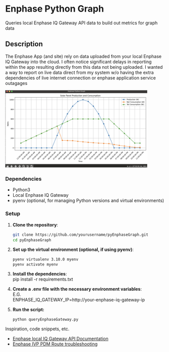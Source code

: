 # Enphase Python Graph

Queries local Enphase IQ Gateway API data to build out metrics for graph data

## Description

The Enphase App (and site) rely on data uploaded from your local Enphase IQ Gateway into the cloud. I often notice significant delays in reporting within the app resulting directly from this data not being uploaded. I wanted a way to report on live data direct from my system w/o having the extra dependencies of live internet connection or enphase application service outagages

<img src="assets/images/enphasePyApp.png" width="450" />

### Dependencies

-   Python3
-   Local Enphase IQ Gateway
-   pyenv (optional, for managing Python versions and virtual environments)

### Setup

1. **Clone the repository**:
    ```sh
    git clone https://github.com/yourusername/pyEnphaseGraph.git
    cd pyEnphaseGraph
    ```
2. **Set up the virtual environment (optional, if using pyenv)**:
    ```
    pyenv virtualenv 3.10.0 myenv
    pyenv activate myenv
    ```
3. **Install the dependencies**:  
   pip install -r requirements.txt

4. **Create a .env file with the necessary environment variables**:  
    E.G.  
   ENPHASE_IQ_GATEWAY_IP=http://your-enphase-iq-gateway-ip

5. **Run the script:**
    ```
    python queryEnphaseGateway.py
    ```

Inspiration, code snippets, etc.

-   [Enphase local IQ Gateway API Documentation](https://enphase.com/download/accessing-iq-gateway-local-apis-or-local-ui-token-based-authentication?srsltid=AfmBOoomOm3FlVi2W7OwHoV-aJ-OdVSL5kJrt5HmSgAqJBBv4qaDluRW)
-   [Enphase IVP PDM Route troubleshooting](https://support.enphase.com/s/question/0D53m00009Ph9G0CAJ/why-am-i-still-unable-to-pull-daily-weekly-and-lifetime-production-data-from-local-api-with-homeowner-token)
